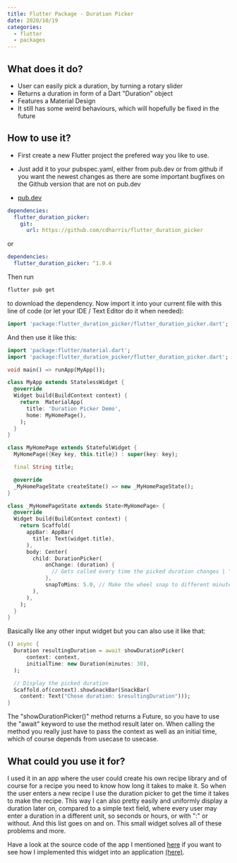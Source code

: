 ```yaml
---
title: Flutter Package - Duration Picker
date: 2020/10/19
categories:
  - flutter
  - packages
---
```


## What does it do?

- User can easily pick a duration, by turning a rotary slider
- Returns a duration in form of a Dart "Duration" object
- Features a Material Design
- It still has some weird behaviours, which will hopefully be fixed in the future

## How to use it?

- First create a new Flutter project the prefered way you like to use.

- Just add it to your pubspec.yaml, either from pub.dev or from github if you want the newest changes as there are some important bugfixes on the Github version that are not on pub.dev

- [pub.dev](https://pub.dev/packages/flutter_duration_picker)

```yaml
dependencies:
  flutter_duration_picker:
    git:
      url: https://github.com/cdharris/flutter_duration_picker
```

or

```yaml
dependencies:
  flutter_duration_picker: ^1.0.4
```

Then run

```sh
flutter pub get
```

to download the dependency.
Now import it into your current file with this line of code (or let your IDE / Text Editor do it when needed):

```dart
import 'package:flutter_duration_picker/flutter_duration_picker.dart';
```

And then use it like this:

```dart
import 'package:flutter/material.dart';
import 'package:flutter_duration_picker/flutter_duration_picker.dart';

void main() => runApp(MyApp());

class MyApp extends StatelessWidget {
  @override
  Widget build(BuildContext context) {
    return  MaterialApp(
      title: 'Duration Picker Demo',
      home: MyHomePage(),
    );
  }
}

class MyHomePage extends StatefulWidget {
  MyHomePage({Key key, this.title}) : super(key: key);

  final String title;

  @override
  _MyHomePageState createState() => new _MyHomePageState();
}

class _MyHomePageState extends State<MyHomePage> {
  @override
  Widget build(BuildContext context) {
    return Scaffold(
      appBar: AppBar(
        title: Text(widget.title),
      ),
      body: Center(
        child: DurationPicker(
            onChange: (duration) {
              // Gets called every time the picked duration changes | "duration" parameter is of type "Duration" and contains the current duration
            },
            snapToMins: 5.0, // Make the wheel snap to different minute - intervals
        ),
      ),
    );
  }
}

```

Basically like any other input widget but you can also use it like that:

```dart
() async {
  Duration resultingDuration = await showDurationPicker(
      context: context,
      initialTime: new Duration(minutes: 30),
  );

  // Display the picked duration
  Scaffold.of(context).showSnackBar(SnackBar(
    content: Text("Chose duration: $resultingDuration")));
}
```

The "showDurationPicker()" method returns a Future<Duration>, so you have to use the "await" keyword to use the method result later on.
When calling the method you really just have to pass the context as well as an initial time, which of course depends from usecase to usecase.

## What could you use it for?

I used it in an app where the user could create his own recipe library and of course for a recipe you need to know how long it takes to make it. So when the user enters a new recipe I use the duration picker to get the time it takes to make the recipe. This way I can also pretty easily and uniformly display a duration later on, compared to a simple text field, where every user may enter a duration in a different unit, so seconds or hours, or with ":" or without. And this list goes on and on. This small widget solves all of these problems and more.

Have a look at the source code of the app I mentioned [here](https://github.com/ecrax/recipe_library) if you want to see how I implemented this widget into an application [(here)](https://github.com/ecrax/recipe_library/blob/97c2edadbef63a21799a9023bce2856245058f46/lib/screens/add_recipe_screen.dart#L286).
